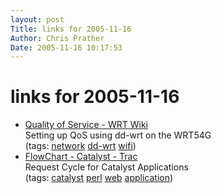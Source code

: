 ```yaml
---
layout: post
Title: links for 2005-11-16  
Author: Chris Prather
Date: 2005-11-16 10:17:53
---
```


# links for 2005-11-16
<ul class="delicious">
	<li>
		<div class="delicious-link"><a href="http://wrt-wiki.bsr-clan.de/index.php?title=Quality_of_Service">Quality of Service - WRT Wiki</a></div>
		<div class="delicious-extended">Setting up QoS using dd-wrt on the WRT54G</div>
		<div class="delicious-tags">(tags: <a href="http://del.icio.us/perigrin/network">network</a> <a href="http://del.icio.us/perigrin/dd-wrt">dd-wrt</a> <a href="http://del.icio.us/perigrin/wifi">wifi</a>)</div>
	</li>
	<li>
		<div class="delicious-link"><a href="http://dev.catalyst.perl.org/wiki/FlowChart">FlowChart - Catalyst - Trac</a></div>
		<div class="delicious-extended">Request Cycle for Catalyst Applications</div>
		<div class="delicious-tags">(tags: <a href="http://del.icio.us/perigrin/catalyst">catalyst</a> <a href="http://del.icio.us/perigrin/perl">perl</a> <a href="http://del.icio.us/perigrin/web">web</a> <a href="http://del.icio.us/perigrin/application">application</a>)</div>
	</li>
</ul>


